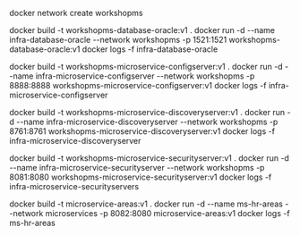 docker network create workshopms

docker build -t workshopms-database-oracle:v1 .
docker run -d --name infra-database-oracle --network workshopms -p 1521:1521 workshopms-database-oracle:v1
docker logs -f infra-database-oracle

docker build -t workshopms-microservice-configserver:v1 .
docker run -d --name infra-microservice-configserver --network workshopms -p 8888:8888 workshopms-microservice-configserver:v1
docker logs -f infra-microservice-configserver

docker build -t workshopms-microservice-discoveryserver:v1 .
docker run -d --name infra-microservice-discoveryserver --network workshopms -p 8761:8761 workshopms-microservice-discoveryserver:v1
docker logs -f infra-microservice-discoveryserver

docker build -t workshopms-microservice-securityserver:v1 .
docker run -d --name infra-microservice-securityserver --network workshopms -p 8081:8080 workshopms-microservice-securityserver:v1
docker logs -f infra-microservice-securityservers



docker build -t microservice-areas:v1 .
docker run -d --name ms-hr-areas --network microservices -p 8082:8080 microservice-areas:v1
docker logs -f ms-hr-areas

